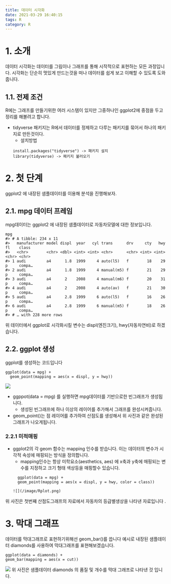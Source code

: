 ```yaml
---
title: 데이터 시각화
date: 2021-03-29 16:40:15
tags: R
category: R
---
```

# 1. 소개
데이터 시각화는 데이터를 그림이나 그래프를 통해 시작적으로 표현하는 모든 과정입니다.
시각화는 단순히 멋있게 만드는것을 떠나 데이터를 쉽게 보고 이해할 수 있도록 도와줍니다.

## 1.1. 전제 조건
R에는 그래프를 만들기위한 여러 시스템이 있지만 그중하나인 ggplot2에 중점을 두고 정리를 해볼려고 합니다.
* tidyverse 패키지는 R에서 데이터를 정제하고 다루는 패키지를 묶어서 하나의 패키지로 만든것이다.
    - 설치방법
    ```
    install.packages("tidyverse") -> 패키지 설치
    library(tidyverse) -> 패키지 불러오기
    ```

# 2. 첫 단계
ggplot2 에 내장된 샘플데이터를 이용해 분석을 진행해보자.

## 2.1. mpg 데이터 프레임
mpg데이터는 ggplot2 에 내장된 샘플데이터로 자동차모델에 대한 정보입니다.
```{r}
mpg
#> # A tibble: 234 x 11
#>   manufacturer model displ  year   cyl trans      drv     cty   hwy fl    class 
#>   <chr>        <chr> <dbl> <int> <int> <chr>      <chr> <int> <int> <chr> <chr> 
#> 1 audi         a4      1.8  1999     4 auto(l5)   f        18    29 p     compa…
#> 2 audi         a4      1.8  1999     4 manual(m5) f        21    29 p     compa…
#> 3 audi         a4      2    2008     4 manual(m6) f        20    31 p     compa…
#> 4 audi         a4      2    2008     4 auto(av)   f        21    30 p     compa…
#> 5 audi         a4      2.8  1999     6 auto(l5)   f        16    26 p     compa…
#> 6 audi         a4      2.8  1999     6 manual(m5) f        18    26 p     compa…
#> # … with 228 more rows
```
위 데이터에서 ggplot로 시각화시킬 변수는 displ(엔진크기), hwy(자동차연비)로 하겠습니다.

## 2.2. ggplot 생성
ggplot를 생성하는 코드입니다 
```{r}
ggplot(data = mpg) + 
  geom_point(mapping = aes(x = displ, y = hwy))
```
![](/image/image2/Rplot01.png)
* ggppot(data = mpg) 를 실행하면 mpg데이터를 기반으로한 빈그래프가 생성됩니다.
    - 생성된 빈그래프에 하나 이상의 레이어를 추가해서 그래프를 완성시켜줍니다.
* geom_point()는 점 레이어를 추가하여 산점도를 생성해서 위 사진과 같은 완성된 그래프가 나오게됩니다.

### 2.2.1 미적매핑
* ggplot2의 각 geom 함수는 mapping 인수를 받습니다. 이는 데이터의 변수가 시각적 속성에 매핑되는 방식을 정의합니다.
    - mapping인수는 항상 미학요소(aesthetics, aes) 에 x축과 y축에 매핑되는 변수를 지정하고 크기 형태 색상등을 매핑할수 있습니다.
    ```{r}
      ggplot(data = mpg) + 
      geom_point(mapping = aes(x = displ, y = hwy, color = class))
    ```
      ![](/image/Rplot.png)
    
위 사진은 첫번쨰 산점도그래프의 자료에서 자동차의 등급별생상을 나타낸 자료입니다 .      

# 3. 막대 그래프
데이터를 막대그래프로 표현하기위해선 geom_bar()를 씁니다 
예시로 내장된 샘플데이터 diamonds를 사용하여 막대그래프를 표현해보겠습니다.
```{r}
ggplot(data = diamonds) + 
geom_bar(mapping = aes(x = cut))
```
![](/image/image2/Rplot02.png)
위 사진은 샘플데이터 diamonds 의 품질 및 개수를 막대 그래프로 나타낸 것 입니다.